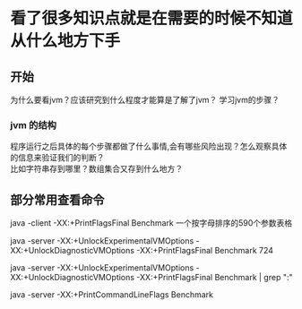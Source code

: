 # 看了很多知识点就是在需要的时候不知道从什么地方下手

##  开始
为什么要看jvm？应该研究到什么程度才能算是了解了jvm？
学习jvm的步骤？

### jvm 的结构 
程序运行之后具体的每个步骤都做了什么事情,会有哪些风险出现？怎么观察具体的信息来验证我们的判断？   
比如字符串存到哪里？数组集合又存到什么地方？
[]()



## 部分常用查看命令

java -client -XX:+PrintFlagsFinal Benchmark  一个按字母排序的590个参数表格    

java -server -XX:+UnlockExperimentalVMOptions -XX:+UnlockDiagnosticVMOptions -XX:+PrintFlagsFinal Benchmark  724     

java -server -XX:+UnlockExperimentalVMOptions -XX:+UnlockDiagnosticVMOptions -XX:+PrintFlagsFinal Benchmark | grep ":"       

java -server -XX:+PrintCommandLineFlags Benchmark    
